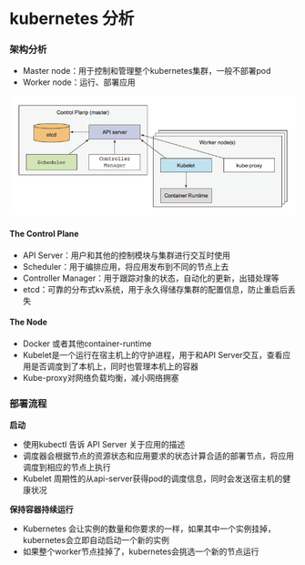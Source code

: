 # kubernetes 分析

### 架构分析

- Master node：用于控制和管理整个kubernetes集群，一般不部署pod
- Worker node：运行、部署应用

![](./kubernetes-component.png)

#### The Control Plane

- API Server：用户和其他的控制模块与集群进行交互时使用
- Scheduler：用于编排应用，将应用发布到不同的节点上去
- Controller Manager：用于跟踪对象的状态，自动化的更新，出错处理等
- etcd：可靠的分布式kv系统，用于永久得储存集群的配置信息，防止重启后丢失

#### The Node

- Docker 或者其他container-runtime
- Kubelet是一个运行在宿主机上的守护进程，用于和API Server交互，查看应用是否调度到了本机上，同时也管理本机上的容器
- Kube-proxy对网络负载均衡，减小网络拥塞

### 部署流程

**启动**

- 使用kubectl 告诉 API Server 关于应用的描述
- 调度器会根据节点的资源状态和应用要求的状态计算合适的部署节点，将应用调度到相应的节点上执行
- Kubelet 周期性的从api-server获得pod的调度信息，同时会发送宿主机的健康状况

**保持容器持续运行**

- Kubernetes 会让实例的数量和你要求的一样，如果其中一个实例挂掉，kubernetes会立即自动启动一个新的实例
- 如果整个worker节点挂掉了，kubernetes会挑选一个新的节点运行